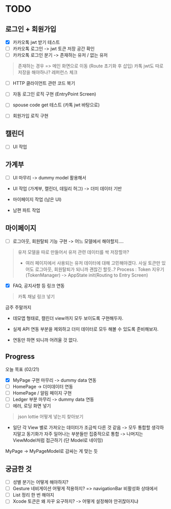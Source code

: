 #  TODO

## 로그인 + 회원가입
- [x] 카카오톡 jwt 받기 테스트
- [ ] 카카오톡 로그인 -> jwt 토큰 저장 공간 확인
- [ ] 카카오톡 로그인 분기 -> 존재하는 유저 / 없는 유저
> 존재하는 경우 => 메인 화면으로 이동 (Route 초기화 후 삽입)
> 카톡 jwt도 따로 저장을 해야하나?
> 레퍼런스 체크

- [ ] HTTP 클라이언트 관련 코드 복기
- [ ] 자동 로그인 로직 구현 (EntryPoint Screen)

- [ ] spouse code get 테스트 (카톡 jwt 바탕으로)
- [ ] 회원가입 로직 구현


## 캘린더
- [ ] UI 작업

## 가계부
- [ ] UI 마무리 -> dummy model 활용해서


- UI 작업 (가계부, 캘린더, 데일리 허그) -> 더미 데이터 기반
- 마이페이지 작업 (남은 UI)


- 남편 파트 작업

## 마이페이지
- [ ] 로그아웃, 회원탈퇴 기능 구현 -> 어느 모델에서 해야할지....
> 유저 모델을 따로 만들어서 유저 관련 데이터를 싹 저장할까?
> - 여러 페이지에서 사용되는 유저 데이터에 대해 고민해야겠다.
> 사실 토큰만 있어도 로그아웃, 회원탈퇴가 되니까 괜찮긴 할듯..?
> Process : Token 지우기 (TokenManager) -> AppState init(Routing to Entry Screen)

- [x] FAQ, 공지사항 등 링크 연동
> 카톡 채널 링크 넣기


금주 주말까지
- 데모앱 형태로, 캘린더 view까지 모두 보이도록 구현해두자.
- 실제 API 연동 부분을 제외하고 더미 데이터로 모두 해볼 수 있도록 준비해보자.

- 연동만 하면 되니까 어려울 것 없다.

## Progress

오늘 목표 (02/21)
- [x] MyPage 구현 마무리 -> dummy data 연동
- [ ] HomePage -> 더미데이터 연동
- [ ] HomePage / 알림 페이지 구현
- [ ] Ledger 부분 마무리 -> dummy data 연동
- [ ] 에러, 로딩 화면 넣기
> json lottie 어떻게 넣는지 찾아보기

- 일단 각 View 별로 가져오는 데이터가 조금씩 다른 것 같음 -> 모두 통합할 생각하지말고 동기화가 자주 일어나는 부분들만 집중적으로 통합
-> 나머지는 ViewModel처럼 접근하기 (단 Model로 네이밍)

MyPage -> MyPageModel로 감싸는 게 맞는 듯


## 궁금한 것
- [ ] 성별 분기는 어떻게 해야하지?
- [ ] Gesture 네비게이션 어떻게 적용하지? => navigationBar 비활성화 상태에서
- [ ] List 정리 한 번 해야지
- [ ] Xcode 토큰은 왜 자꾸 요구하지? -> 어떻게 설정해야 안귀찮아지냐
